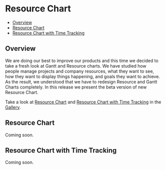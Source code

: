 # Resource Chart

* [Overview](#overview)
* [Resource Chart](#resource_chart)
* [Resource Chart with Time Tracking](#resource_chart_with_time_tracking)

## Overview

We are doing our best to improve our products and this time we decided to take a fresh look at Gantt and Resource charts. We have studied how people manage projects and company resources, what they want to see, how they want to display things happening, and goals they want to achieve. As the result, we understood that we have to redesign Resource and Gantt Charts completely. In this release we present the beta version of new Resource Chart.

Take a look at [Resource Chart](https://www.anychart.com/products/anygantt/gallery/Resource_Chart/UEFA_Stadiums_\(Time_Tracking_Off\).php) and [Resource Chart with Time Tracking](https://www.anychart.com/products/anygantt/gallery/Resource_Chart/Development_Team_Plan_\(Time_Tracking_On\).php) in the [Gallery](https://www.anychart.com/products/anygantt/gallery/Resource_Chart/).

## Resource Chart

Coming soon.

## Resource Chart with Time Tracking

Coming soon.
